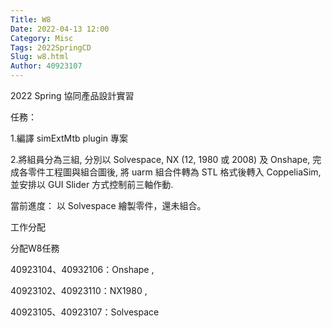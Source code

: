 ```yaml
---
Title: W8
Date: 2022-04-13 12:00
Category: Misc
Tags: 2022SpringCD
Slug: w8.html
Author: 40923107
---
```


2022 Spring 協同產品設計實習


<!-- PELICAN_END_SUMMARY -->

任務：

1.編譯 simExtMtb plugin 專案 

2.將組員分為三組, 分別以 Solvespace, NX (12, 1980 或 2008) 及 Onshape, 完成各零件工程圖與組合圖後, 將 uarm 組合件轉為 STL 格式後轉入 CoppeliaSim, 並安排以 GUI Slider 方式控制前三軸作動. 

當前進度：
以 Solvespace 繪製零件，還未組合。


工作分配

分配W8任務

40923104、40932106：Onshape , 

40923102、40923110：NX1980 , 

40923105、40923107：Solvespace


